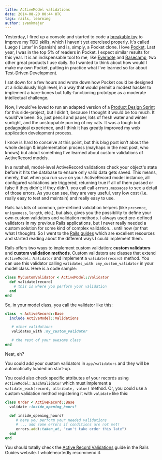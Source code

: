 ```yaml
---
title: ActiveModel validations
date: 2014-08-20 00:44 UTC
tags: rails, learning
author: svankmajer
---
```


Yesterday, I fired up a console and started to code a [breakable toy](http://chimera.labs.oreilly.com/books/1234000001813/ch05.html#breakable_toys) to improve my TDD skills, which I haven't yet exercised properly. It's called Luego ('Later' in Spanish) and is, simply, a Pocket clone. I love [Pocket](https://getpocket.com/about). Last year, I was in the top 5% of readers in Pocket. I expect similar results for this year. It is an indispensable tool to me, like [Evernote](https://evernote.com/) and [Basecamp](https://basecamp.com/), two other great products I use daily. So I wanted to think about how would I make my own Pocket, putting in practice what I've learned so far about Test-Driven Development. 

I sat down for a few hours and wrote down how Pocket could be designed at a ridiculously high level, in a way that would permit a modest hacker to implement a bare-bones but fully-functioning prototype as a moderate intellectual challenge.

Now, I would've loved to run an adapted version of a [Product Design Sprint](http://robots.thoughtbot.com/the-product-design-sprint) for this side-project, but I didn't, because I thought it would be too much. It would've been. So, just pencil and paper, lots of fresh water and winter sunlight, and the unstoppable purring of my cats. It was a tough but pedagogical experience, and I think it has greatly improved my web application development process.

I know is hard to conceive at this point, but this blog post isn't about the whole design & implementation process (mayhaps in the next post, who knows) but about something I've learned about custom validations of ActiveRecord models.

In a nutshell, model-level ActiveRecord validations check your object's state before it hits the database to ensure only valid data gets saved. This means, merely, that when you run `save` on your ActiveRecord model instance, all configured validations are triggered, returning true if all of them passed or false if they didn't; if they didn't, you call call `errors.messages` to see a detail of those errors. As you can see, they are very useful, very low cost (i.e. really easy to test and maintain) and really easy to use.

Rails has lots of common, pre-defined validation helpers (like `presence`, `uniqueness`, `length`, etc.), but also, gives you the possibility to define your own custom validators and validation methods. I always used pre-defined validators in my previous Rails applications, but I never really needed a custom solution for some kind of complex validation... until now (or that what I thought). So I went to the [Rails guides](http://guides.rubyonrails.org/) which are excellent resources and started reading about the different ways I could implement them. 

Rails offers two ways to implement custom validation: **custom validators** and **custom validation methods**. Custom validators are classes that extend `ActiveModel::Validator` and implement a `validate(record)` method. You can use this validator calling `validates_with :my_custom_validator` in your model class. Here is a code sample:

```ruby
class MyCustomValidator < ActiveModel::Validator
  def validate(record)
    # this is where you perform your validation
  end
end
```

So, in your model class, you call the validator like this:

```ruby
class  < ActiveRecord::Base
  include ActiveModel::Validations

   # other validations
   validates_with :my_custom_validator

   # the rest of your awesome class
end
```

Neat, eh?

You could add your custom validators in `app/validators` and they will be automatically loaded on start-up.

You could also check specific attributes of your records using `ActiveModel::EachValidator` which must implement a `validate_each(record, attribute, value)` method. Or, you could use a custom validation method registering it with `validate` like this:

```ruby
class Order < ActiveRecord::Base
  validate :inside_opening_hours?

  def inside_opening_hours?
     # here you perform your needed validations
     # ... add some errors if conditions are not met!
     errors.add(:taken_at, "can't take order this late")
  end
end
```

You should totally check the [Active Record Validations](http://guides.rubyonrails.org/active_record_validations.html) guide in the Rails Guides website. I wholeheartedly recommend it.
